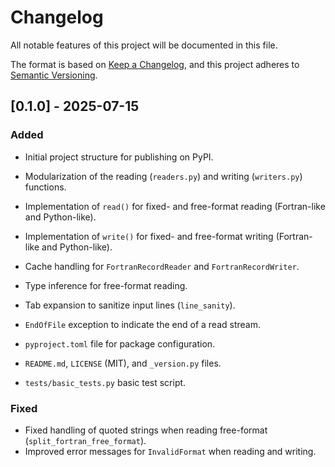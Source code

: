 # Changelog

All notable features of this project will be documented in this file.

The format is based on [Keep a Changelog](https://keepachangelog.com/en/1.0.0/),
and this project adheres to [Semantic Versioning](https://semver.org/spec/v2.0.0.html).

## [0.1.0] - 2025-07-15

### Added
- Initial project structure for publishing on PyPI.
- Modularization of the reading (`readers.py`) and writing (`writers.py`) functions.
- Implementation of `read()` for fixed- and free-format reading (Fortran-like and Python-like).
- Implementation of `write()` for fixed- and free-format writing (Fortran-like and Python-like).

- Cache handling for `FortranRecordReader` and `FortranRecordWriter`.
- Type inference for free-format reading.
- Tab expansion to sanitize input lines (`line_sanity`).
- `EndOfFile` exception to indicate the end of a read stream.
- `pyproject.toml` file for package configuration.
- `README.md`, `LICENSE` (MIT), and `_version.py` files.
- `tests/basic_tests.py` basic test script.

### Fixed
- Fixed handling of quoted strings when reading free-format (`split_fortran_free_format`).
- Improved error messages for `InvalidFormat` when reading and writing.